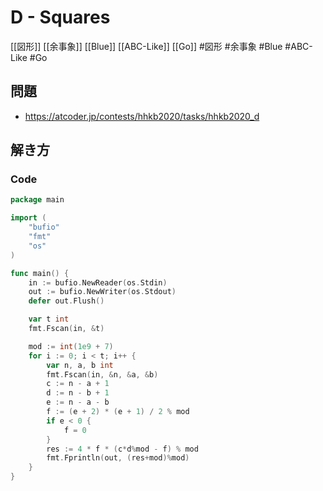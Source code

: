 # D - Squares
[[図形]] [[余事象]] [[Blue]] [[ABC-Like]] [[Go]]
#図形 #余事象 #Blue #ABC-Like #Go 

## 問題
- https://atcoder.jp/contests/hhkb2020/tasks/hhkb2020_d

## 解き方
### Code
```go
package main

import (
	"bufio"
	"fmt"
	"os"
)

func main() {
	in := bufio.NewReader(os.Stdin)
	out := bufio.NewWriter(os.Stdout)
	defer out.Flush()

	var t int
	fmt.Fscan(in, &t)

	mod := int(1e9 + 7)
	for i := 0; i < t; i++ {
		var n, a, b int
		fmt.Fscan(in, &n, &a, &b)
		c := n - a + 1
		d := n - b + 1
		e := n - a - b
		f := (e + 2) * (e + 1) / 2 % mod
		if e < 0 {
			f = 0
		}
		res := 4 * f * (c*d%mod - f) % mod
		fmt.Fprintln(out, (res+mod)%mod)
	}
}
```